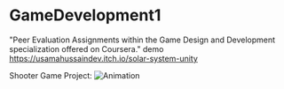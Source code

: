 # GameDevelopment1
"Peer Evaluation Assignments within the Game Design and Development specialization offered on Coursera."
demo https://usamahussaindev.itch.io/solar-system-unity

Shooter Game Project:
![Animation](https://github.com/usamahussaindev/GameDevelopment/assets/118635657/1bef0f07-1e46-4846-8109-90f56c6f4fac)
